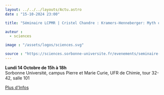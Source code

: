 ```yaml
---
layout: ../../../layouts/Actu.astro
date : "15-10-2024 23:00"

title: "Séminaire LCPMR | Cristel Chandre : Kramers-Henneberger: Myth or reality?"

auteur :
  - sciences

image : "/assets/logos/sciences.svg"

source : "https://sciences.sorbonne-universite.fr/evenements/seminaire-lcpmr-cristel-chandre-kramers-henneberger-myth-or-reality"
---  
```


__Lundi 14 Octobre de 15h à 18h__  
Sorbonne Université, campus Pierre et Marie Curie, UFR de Chimie, tour 32-42, salle 101  

[Plus d'Infos](https://sciences.sorbonne-universite.fr/evenements/seminaire-lcpmr-cristel-chandre-kramers-henneberger-myth-or-reality)
